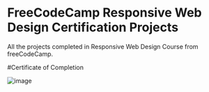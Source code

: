 # FreeCodeCamp Responsive Web Design Certification Projects

All the projects completed in Responsive Web Design Course from freeCodeCamp.

#Certificate of Completion

![image](https://user-images.githubusercontent.com/109884517/215278120-fef97ed1-a1e1-4fd5-8a6a-ee820b46fc20.png)
